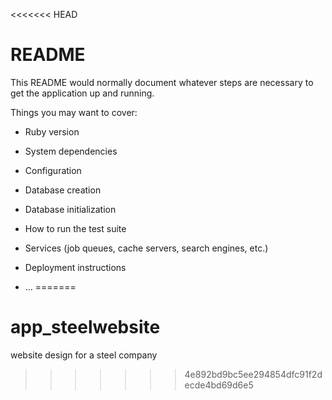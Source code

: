 <<<<<<< HEAD
# README

This README would normally document whatever steps are necessary to get the
application up and running.

Things you may want to cover:

* Ruby version

* System dependencies

* Configuration

* Database creation

* Database initialization

* How to run the test suite

* Services (job queues, cache servers, search engines, etc.)

* Deployment instructions

* ...
=======
# app_steelwebsite
website design for a steel company
>>>>>>> 4e892bd9bc5ee294854dfc91f2decde4bd69d6e5
